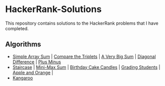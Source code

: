 # HackerRank-Solutions
This repository contains solutions to the HackerRank problems that I have completed.
## Algorithms 
- [Simple Array Sum](simpleArraySum.java)  |  [Compare the Triplets](compareTriplets.java)  |  [A Very Big Sum](aVeryBigSum.java)  |  [Diagonal Difference](diagonalDifference.java)  |  [Plus Minus](plusMinus.java)
- [Staircase](staircase.java)  |  [Mini-Max Sum](miniMaxSum.java)  |  [Birthday Cake Candles](birthdayCakeCandles.java)  |    [Grading Students](gradingStudents.java)  |  [Apple and Orange](appleAndOrange.java)  |
-   [Kangaroo](kangroo.java)
